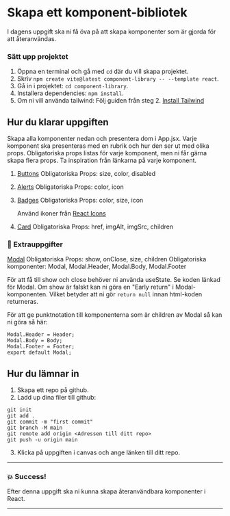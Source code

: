 # Skapa ett komponent-bibliotek

I dagens uppgift ska ni få öva på att skapa komponenter som är gjorda för att återanvändas.

### Sätt upp projektet

1. Öppna en terminal och gå med `cd` där du vill skapa projektet.
2. Skriv `npm create vite@latest component-library -- --template react`.
3. Gå in i projektet: `cd component-library`.
4. Installera dependencies: `npm install`.
5. Om ni vill använda tailwind: Följ guiden från steg 2. [Install Tailwind](https://tailwindcss.com/docs/guides/vite)

## Hur du klarar uppgiften

Skapa alla komponenter nedan och presentera dom i App.jsx. Varje komponent ska
presenteras med en rubrik och hur den ser ut med olika props. Obligatoriska props listas
för varje komponent, men ni får gärna skapa flera props. Ta inspiration från länkarna
på varje komponent.

1. [Buttons](https://flowbite-react.com/buttons)
   Obligatoriska Props: size, color, disabled

1. [Alerts](https://flowbite-react.com/alerts)
   Obligatoriska Props: color, icon

1. [Badges](https://flowbite-react.com/badges)
   Obligatoriska Props: color, size, icon

   Använd ikoner från [React Icons](https://react-icons.github.io/react-icons/)

1. [Card](https://www.flowbite-react.com/docs/components/card#card-with-image)
   Obligatoriska Props: href, imgAlt, imgSrc, children

### :runner: Extrauppgifter

[Modal](https://flowbite-react.com/modal)
Obligatoriska Props: show, onClose, size, children
Obligatoriska komponenter: Modal, Modal.Header, Modal.Body, Modal.Footer

För att få till show och close behöver ni använda useState. Se koden länkad för Modal. Om show är falskt kan ni göra en "Early return" i Modal-komponenten. Vilket betyder att ni gör `return null` innan html-koden returneras.

För att ge punktnotation till komponenterna som är children av Modal så kan ni göra så här:

```
Modal.Header = Header;
Modal.Body = Body;
Modal.Footer = Footer;
export default Modal;
```

## Hur du lämnar in

1. Skapa ett repo på github.
2. Ladd up dina filer till github:

```
git init
git add .
git commit -m "first commit"
git branch -M main
git remote add origin <Adressen till ditt repo>
git push -u origin main
```

3. Klicka på uppgiften i canvas och ange länken till ditt repo.

---

### :boom: Success!

Efter denna uppgift ska ni kunna skapa återanvändbara komponenter i React.

---
